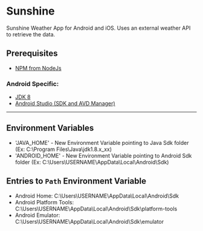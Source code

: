 # Sunshine

Sunshine Weather App for Android and iOS. Uses an external weather API to retrieve the data.

## Prerequisites

- [NPM from NodeJs](https://nodejs.org/en/download/)

### Android Specific:

- [JDK 8](https://www.oracle.com/ca-en/java/technologies/javase/javase-jdk8-downloads.html)
- [Android Studio (SDK and AVD Manager)](https://developer.android.com/studio)

---

## Environment Variables

- 'JAVA_HOME' - New Environment Variable pointing to Java Sdk folder (Ex: C:\Program Files\Java\jdk1.8.x_xx)
- 'ANDROID_HOME' - New Environment Variable pointing to Android Sdk folder (Ex: C:\Users\USERNAME\AppData\Local\Android\Sdk)

## Entries to `Path` Environment Variable

- Android Home: C:\Users\USERNAME\AppData\Local\Android\Sdk
- Android Platform Tools: C:\Users\USERNAME\AppData\Local\Android\Sdk\platform-tools
- Android Emulator: C:\Users\USERNAME\AppData\Local\Android\Sdk\emulator
